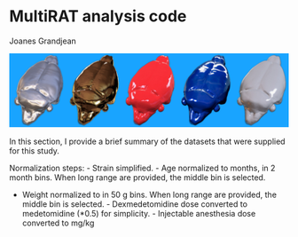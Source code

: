 MultiRAT analysis code
================
Joanes Grandjean

![rat art](../assets/img/rat_art.png)

In this section, I provide a brief summary of the datasets that were
supplied for this study.

Normalization steps: - Strain simplified. - Age normalized to months, in
2 month bins. When long range are provided, the middle bin is selected.
- Weight normalized to in 50 g bins. When long range are provided, the
middle bin is selected. - Dexmedetomidine dose converted to medetomidine
(\*0.5) for simplicity. - Injectable anesthesia dose converted to mg/kg
